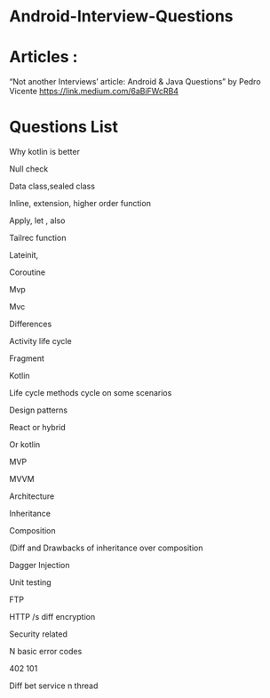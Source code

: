 # Android-Interview-Questions

# Articles :
“Not another Interviews’ article: Android & Java Questions” by Pedro Vicente https://link.medium.com/6aBiFWcRB4

# Questions List

Why kotlin is better 

Null check 

Data class,sealed class

Inline, extension, higher order function

Apply, let , also

Tailrec function

Lateinit,

Coroutine

Mvp

Mvc

Differences

Activity life cycle

Fragment

Kotlin

Life cycle methods cycle on some scenarios

Design patterns

React or hybrid

Or kotlin

MVP 

MVVM

Architecture

Inheritance 

Composition

(Diff and Drawbacks of inheritance over composition

Dagger Injection

Unit testing

FTP

HTTP /s diff encryption

Security related

N basic error codes 

402
 101

Diff bet service n thread
